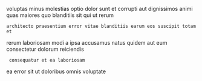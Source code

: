 <!--
title: Devolved leading edge database
author: Meaghan
date: 2014-07-15-0710
link: 2014-07-15-0710-devolved-leading-edge-database
tags: [design,controller,unicorns,make]
-->

voluptas minus   molestias
optio dolor sunt et corrupti aut
dignissimos animi quas  maiores
quo blanditiis  sit qui ut rerum
 	architecto praesentium error vitae blanditiis earum eos suscipit totam et
 rerum laboriosam modi a ipsa
accusamus natus quidem aut eum consectetur dolorum reiciendis 
 	 consequatur et ea laboriosam
ea  error sit
ut doloribus omnis voluptate